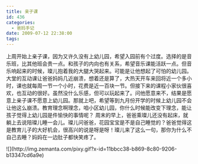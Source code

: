 ```yaml
---
title: 亲子课
id: 436
categories:
  - 爸妈手记
date: 2009-07-12 22:38:00
tags:
---
```


上周开始上亲子课，因为又许久没有上幼儿园，希望入园前有个过度。选择的是音乐班，比其他班会贵一点。和孩子的内向也有关系，希望音乐课能活跃一点。但音乐响起来的时候，璨儿抱着我的大腿大哭起来。可能是让他想起了可怕的幼儿园。大堂的互动课让爸爸妈妈几近崩溃，想着还是算了，大热天开车来回将近一个多小时，课也就每周一节一个小时，花费是近一百块一节。但接下来的课程小家伙很喜欢，也互动的很好。虽然没什么乐感，但可以玩起来了。问他愿意来不，结果是愿意上亲子课不愿意上幼儿园。那就上吧，希望等到九月份开学的时候上幼儿园不会让他这么崩溃。教育理念啊理念，咱小区幼儿园，你什么时候能改变下理念，能让孩子觉得上幼儿园是件愉快的事情呢？
周末的早上，爸爸乘璨儿还没有起床，就躺上去说陪璨儿睡一会儿。璨儿问爸爸，花园宝宝是不是自己睡觉的？爸爸觉得这是教育儿子的大好机会，很高兴的说是呀是呀！璨儿来了这么一句，那你为什么不自己去睡？妈妈在一边肚子都快笑疼了。 

<div class="zemanta-pixie">![](http://img.zemanta.com/pixy.gif?x-id=11bbcc38-b869-8c80-9206-b13347cd6a9e)</div>